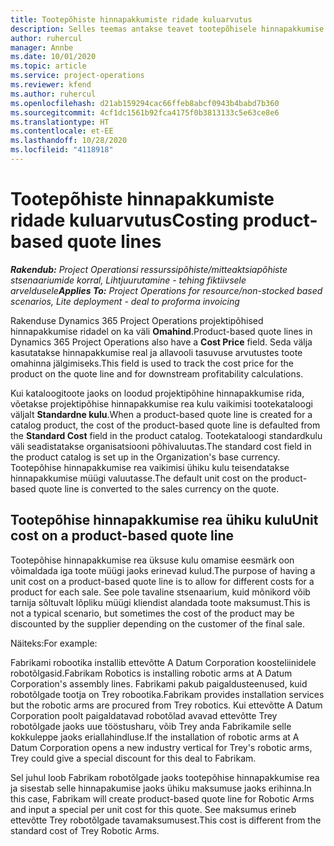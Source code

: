 ```yaml
---
title: Tootepõhiste hinnapakkumiste ridade kuluarvutus
description: Selles teemas antakse teavet tootepõhisele hinnapakkumise reale omahinna rakendamise kohta.
author: ruhercul
manager: Annbe
ms.date: 10/01/2020
ms.topic: article
ms.service: project-operations
ms.reviewer: kfend
ms.author: ruhercul
ms.openlocfilehash: d21ab159294cac66ffeb8abcf0943b4babd7b360
ms.sourcegitcommit: 4cf1dc1561b92fca4175f0b3813133c5e63ce8e6
ms.translationtype: HT
ms.contentlocale: et-EE
ms.lasthandoff: 10/28/2020
ms.locfileid: "4118918"
---
```

# <a name="costing-product-based-quote-lines"></a><span data-ttu-id="63560-103">Tootepõhiste hinnapakkumiste ridade kuluarvutus</span><span class="sxs-lookup"><span data-stu-id="63560-103">Costing product-based quote lines</span></span>

<span data-ttu-id="63560-104">_**Rakendub:** Project Operationsi ressurssipõhiste/mitteaktsiapõhiste stsenaariumide korral,  Lihtjuurutamine - tehing fiktiivsele arveldusele_</span><span class="sxs-lookup"><span data-stu-id="63560-104">_**Applies To:** Project Operations for resource/non-stocked based scenarios, Lite deployment - deal to proforma invoicing_</span></span>


<span data-ttu-id="63560-105">Rakenduse Dynamics 365 Project Operations projektipõhised hinnapakkumise ridadel on ka väli **Omahind**.</span><span class="sxs-lookup"><span data-stu-id="63560-105">Product-based quote lines in Dynamics 365 Project Operations also have a **Cost Price** field.</span></span> <span data-ttu-id="63560-106">Seda välja kasutatakse hinnapakkumise real ja allavooli tasuvuse arvutustes toote omahinna jälgimiseks.</span><span class="sxs-lookup"><span data-stu-id="63560-106">This field is used to track the cost price for the product on the quote line and for downstream profitability calculations.</span></span>

<span data-ttu-id="63560-107">Kui kataloogitoote jaoks on loodud projektipõhine hinnapakkumise rida, võetakse projektipõhise hinnapakkumise rea kulu vaikimisi tootekataloogi väljalt **Standardne kulu**.</span><span class="sxs-lookup"><span data-stu-id="63560-107">When a product-based quote line is created for a catalog product, the cost of the product-based quote line is defaulted from the **Standard Cost** field in the product catalog.</span></span> <span data-ttu-id="63560-108">Tootekataloogi standardkulu väli seadistatakse organisatsiooni põhivaluutas.</span><span class="sxs-lookup"><span data-stu-id="63560-108">The standard cost field in the product catalog is set up in the Organization's base currency.</span></span> <span data-ttu-id="63560-109">Tootepõhise hinnapakkumise rea vaikimisi ühiku kulu teisendatakse hinnapakkumise müügi valuutasse.</span><span class="sxs-lookup"><span data-stu-id="63560-109">The default unit cost on the product-based quote line is converted to the sales currency on the quote.</span></span>

## <a name="unit-cost-on-a-product-based-quote-line"></a><span data-ttu-id="63560-110">Tootepõhise hinnapakkumise rea ühiku kulu</span><span class="sxs-lookup"><span data-stu-id="63560-110">Unit cost on a product-based quote line</span></span>

<span data-ttu-id="63560-111">Tootepõhise hinnapakkumise rea üksuse kulu omamise eesmärk oon võimaldada iga toote müügi jaoks erinevad kulud.</span><span class="sxs-lookup"><span data-stu-id="63560-111">The purpose of having a unit cost on a product-based quote line is to allow for different costs for a product for each sale.</span></span> <span data-ttu-id="63560-112">See pole tavaline stsenaarium, kuid mõnikord võib tarnija sõltuvalt lõpliku müügi kliendist alandada toote maksumust.</span><span class="sxs-lookup"><span data-stu-id="63560-112">This is not a typical scenario, but sometimes the cost of the product may be discounted by the supplier depending on the customer of the final sale.</span></span>

<span data-ttu-id="63560-113">Näiteks:</span><span class="sxs-lookup"><span data-stu-id="63560-113">For example:</span></span>

<span data-ttu-id="63560-114">Fabrikami robootika installib ettevõtte A Datum Corporation koosteliinidele robotõlgasid.</span><span class="sxs-lookup"><span data-stu-id="63560-114">Fabrikam Robotics is installing robotic arms at A Datum Corporation's assembly lines.</span></span> <span data-ttu-id="63560-115">Fabrikami pakub paigaldusteenused, kuid robotõlgade tootja on Trey robootika.</span><span class="sxs-lookup"><span data-stu-id="63560-115">Fabrikam provides installation services but the robotic arms are procured from Trey robotics.</span></span> <span data-ttu-id="63560-116">Kui ettevõtte A Datum Corporation poolt paigaldatavad robotõlad avavad ettevõtte Trey robotõlgade jaoks uue tööstusharu, võib Trey anda Fabrikamile selle kokkuleppe jaoks eriallahindluse.</span><span class="sxs-lookup"><span data-stu-id="63560-116">If the installation of robotic arms at A Datum Corporation opens a new industry vertical for Trey's robotic arms, Trey could give a special discount for this deal to Fabrikam.</span></span>

<span data-ttu-id="63560-117">Sel juhul loob Fabrikam robotõlgade jaoks tootepõhise hinnapakkumise rea ja sisestab selle hinnapakumise jaoks ühiku maksumuse jaoks erihinna.</span><span class="sxs-lookup"><span data-stu-id="63560-117">In this case, Fabrikam will create product-based quote line for Robotic Arms and input a special per unit cost for this quote.</span></span> <span data-ttu-id="63560-118">See maksumus erineb ettevõtte Trey robotõlgade tavamaksumusest.</span><span class="sxs-lookup"><span data-stu-id="63560-118">This cost is different from the standard cost of Trey Robotic Arms.</span></span>
